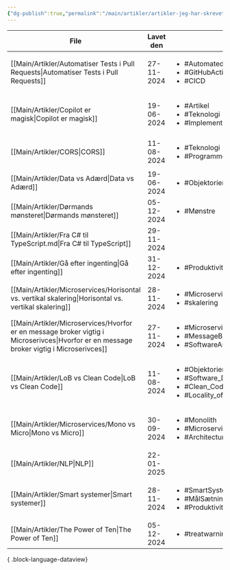 ```yaml
---
{"dg-publish":true,"permalink":"/main/artikler/artikler-jeg-har-skrevet/","dgHomeLink":"false","dgShowBacklinks":"false","dgShowLocalGraph":"false","dgShowFileTree":"false","dgEnableSearch":"false","dgShowToc":"false","created":"2024-11-27T14:30:03.905+01:00"}
---
```




| File                                                                                                                                        | Lavet den  | Tags                                                                                                                          |
| ------------------------------------------------------------------------------------------------------------------------------------------- | ---------- | ----------------------------------------------------------------------------------------------------------------------------- |
| [[Main/Artikler/Automatiser Tests i Pull Requests\|Automatiser Tests i Pull Requests]]                                                   | 27-11-2024 | <ul><li>#AutomatedTesting</li><li>#GitHubActions</li><li>#CICD</li></ul>                                                      |
| [[Main/Artikler/Copilot er magisk\|Copilot er magisk]]                                                                                   | 19-06-2024 | <ul><li>#Artikel</li><li>#Teknologi</li><li>#Implementering</li></ul>                                                         |
| [[Main/Artikler/CORS\|CORS]]                                                                                                             | 11-08-2024 | <ul><li>#Teknologi</li><li>#Programmering</li></ul>                                                                           |
| [[Main/Artikler/Data vs Adærd\|Data vs Adærd]]                                                                                           | 19-06-2024 | <ul><li>#Objektorienteret_Programmering</li></ul>                                                                             |
| [[Main/Artikler/Dørmands mønsteret\|Dørmands mønsteret]]                                                                                 | 05-12-2024 | <ul><li>#Mønstre</li></ul>                                                                                                    |
| [[Main/Artikler/Fra C# til TypeScript.md\|Fra C# til TypeScript]]                                                                           | 29-11-2024 | <ul></ul>                                                                                                                     |
| [[Main/Artikler/Gå efter ingenting\|Gå efter ingenting]]                                                                                 | 31-12-2024 | <ul><li>#Produktivitet</li></ul>                                                                                              |
| [[Main/Artikler/Microservices/Horisontal vs. vertikal skalering\|Horisontal vs. vertikal skalering]]                                     | 28-11-2024 | <ul><li>#Microservice</li><li>#skalering</li></ul>                                                                            |
| [[Main/Artikler/Microservices/Hvorfor er en message broker vigtig i Microserivces\|Hvorfor er en message broker vigtig i Microserivces]] | 27-11-2024 | <ul><li>#Microservices</li><li>#MessageBrokers</li><li>#SoftwareArchitecture</li></ul>                                        |
| [[Main/Artikler/LoB vs Clean Code\|LoB vs Clean Code]]                                                                                   | 11-08-2024 | <ul><li>#Objektorienteret_Programmering</li><li>#Software_Design</li><li>#Clean_Code</li><li>#Locality_of_Behaviour</li></ul> |
| [[Main/Artikler/Microservices/Mono vs Micro\|Mono vs Micro]]                                                                             | 30-09-2024 | <ul><li>#Monolith</li><li>#Microservices</li><li>#Architecture</li></ul>                                                      |
| [[Main/Artikler/NLP\|NLP]]                                                                                                               | 22-01-2025 | <ul></ul>                                                                                                                     |
| [[Main/Artikler/Smart systemer\|Smart systemer]]                                                                                         | 28-11-2024 | <ul><li>#SmartSystemer</li><li>#MålSætning</li><li>#Produktivitet</li></ul>                                                   |
| [[Main/Artikler/The Power of Ten\|The Power of Ten]]                                                                                     | 05-12-2024 | <ul><li>#treatwarningsaserrors</li></ul>                                                                                      |

{ .block-language-dataview}

